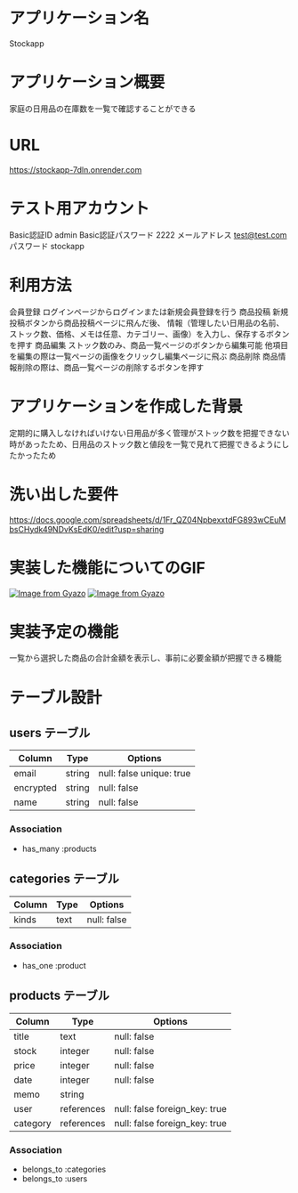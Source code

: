 # アプリケーション名
 Stockapp

# アプリケーション概要
 家庭の日用品の在庫数を一覧で確認することができる

# URL
 https://stockapp-7dln.onrender.com

# テスト用アカウント
 Basic認証ID admin
 Basic認証パスワード 2222
 メールアドレス test@test.com
 パスワード stockapp
 
# 利用方法
 会員登録 ログインページからログインまたは新規会員登録を行う
 商品投稿 新規投稿ボタンから商品投稿ページに飛んだ後、
         情報（管理したい日用品の名前、ストック数、価格、メモは任意、カテゴリー、画像）を入力し、保存するボタンを押す
 商品編集 ストック数のみ、商品一覧ページのボタンから編集可能
         他項目を編集の際は一覧ページの画像をクリックし編集ページに飛ぶ
 商品削除 商品情報削除の際は、商品一覧ページの削除するボタンを押す

# アプリケーションを作成した背景
 定期的に購入しなければいけない日用品が多く管理がストック数を把握できない時があったため、日用品のストック数と値段を一覧で見れて把握できるようにしたかったため

# 洗い出した要件
 https://docs.google.com/spreadsheets/d/1Fr_QZ04NpbexxtdFG893wCEuMbsCHydk49NDvKsEdK0/edit?usp=sharing

# 実装した機能についてのGIF
 [![Image from Gyazo](https://i.gyazo.com/39a6023d04bba71a17a4dd27a800f3b4.gif)](https://gyazo.com/39a6023d04bba71a17a4dd27a800f3b4)
 [![Image from Gyazo](https://i.gyazo.com/b2dfa2392b49bfa7006a0c934296647c.gif)](https://gyazo.com/b2dfa2392b49bfa7006a0c934296647c)

# 実装予定の機能
 一覧から選択した商品の合計金額を表示し、事前に必要金額が把握できる機能

# テーブル設計

## users テーブル
| Column             | Type   | Options                  |
| ------------------ | ------ | ------------------------ |
| email              | string | null: false unique: true |
| encrypted          | string | null: false              |
| name               | string | null: false              |

### Association
- has_many :products


## categories テーブル
| Column             | Type       | Options                       |
| ------------------ | ---------- | ----------------------------- |
| kinds              | text       | null: false                   |

### Association
- has_one :product


## products テーブル
| Column             | Type       | Options                       |
| ------------------ | ---------- | ----------------------------- |
| title              | text       | null: false                   |
| stock              | integer    | null: false                   |
| price              | integer    | null: false                   |
| date               | integer    | null: false                   |
| memo               | string     |                               |
| user               | references | null: false foreign_key: true |
| category           | references | null: false foreign_key: true |

### Association
- belongs_to :categories
- belongs_to :users
